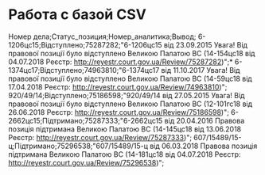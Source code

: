 <!-- TITLE: Главная -->
<!-- SUBTITLE: A quick summary of Home -->

# Работа с базой CSV
Номер дела;Статус_позиция;Номер_аналитика;Вывод;
6-1206цс15;Відступлено;75287282;"6-1206цс15 від 23.09.2015
Увага! Від правової позиції було відступлено
Великою Палатою ВС (14-154цс18 від 04.07.2018
Реєстр:
http://reyestr.court.gov.ua/Review/75287282)";*
6-1374цс17;Відступлено;74963810;"6-1374цс17 від 11.10.2017
Увага! Від правової позиції було відступлено
Великою Палатою ВС (14-59цс18 від 17.04.2018
Реєстр:
http://reyestr.court.gov.ua/Review/74963810)";
920/49/14;Відступлено;75186598;"920/49/14 від 27.05.2015
Увага! Від правової позиції було відступлено
Великою Палатою ВС (12-101гс18 від 26.06.2018
Реєстр:
http://reyestr.court.gov.ua/Review/75186598)";
6-2662цс15;Підтримано;75287333;"6-2662цс15 від 20.04.2016
Правова позиція підтримана
Великою Палатою ВС (14-145цс18 від 13.06.2018
Реєстр:
http://reyestr.court.gov.ua/Review/75287333)";
607/15489/15-ц;Підтримано;75296538;"607/15489/15-ц від 06.03.2018
Правова позиція підтримана
Великою Палатою ВС (14-181цс18 від 04.07.2018
Реєстр:
http://reyestr.court.gov.ua/Review/75296538)";



